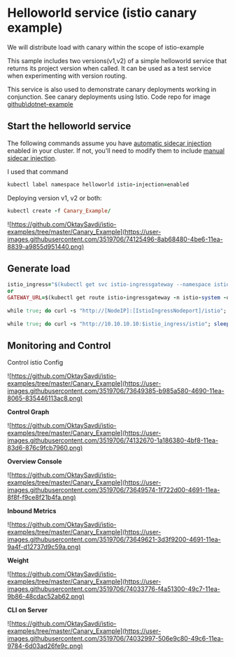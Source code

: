 

# Helloworld service (istio canary example)

We will distribute load with canary within the scope of istio-example

This sample includes two versions(v1,v2) of a simple helloworld service that returns its project version when called. It can be used as a test service when experimenting with version routing.

This service is also used to demonstrate canary deployments working in conjunction. See canary deployments using Istio. Code repo for image [github\dotnet-example](https://github.com/OktaySavdi/dotnet-example)

## Start the helloworld service

The following commands assume you have [automatic sidecar injection](https://istio.io/docs/setup/additional-setup/sidecar-injection/#automatic-sidecar-injection) enabled in your cluster. If not, you'll need to modify them to include [manual sidecar injection](https://istio.io/docs/setup/additional-setup/sidecar-injection/#manual-sidecar-injection).

I used that command
```ruby
kubectl label namespace helloworld istio-injection=enabled
```
Deploying version v1, v2 or both:
```ruby
kubectl create -f Canary_Example/
```
![https://github.com/OktaySavdi/istio-examples/tree/master/Canary_Example](https://user-images.githubusercontent.com/3519706/74125496-8ab68480-4be6-11ea-8839-a9855d951440.png)

## Generate load
```ruby
istio_ingress="$(kubectl get svc istio-ingressgateway --namespace istio-system --output 'jsonpath={.spec.ports[?(@.port==80)].nodePort}')"
or
GATEWAY_URL=$(kubectl get route istio-ingressgateway -n istio-system -o template --template '{{ "http://" }}{{ .spec.host }}')
    
while true; do curl -s "http://[NodeIP]:[IstioIngressNodeport]/istio"; sleep 0.5; echo -e '\n'; done
    
while true; do curl -s "http://10.10.10.10:$istio_ingress/istio"; sleep 0.5; echo -e '\n'; done 
```
## Monitoring and Control

Control istio Config

![https://github.com/OktaySavdi/istio-examples/tree/master/Canary_Example](https://user-images.githubusercontent.com/3519706/73649385-b985a580-4690-11ea-8065-835446113ac8.png)

**Control Graph**

![https://github.com/OktaySavdi/istio-examples/tree/master/Canary_Example](https://user-images.githubusercontent.com/3519706/74132670-1a186380-4bf8-11ea-83d6-876c9fcb7960.png)

**Overview Console**

![https://github.com/OktaySavdi/istio-examples/tree/master/Canary_Example](https://user-images.githubusercontent.com/3519706/73649574-1f722d00-4691-11ea-8f8f-f9ce8f21b4fa.png)

**Inbound Metrics**

![https://github.com/OktaySavdi/istio-examples/tree/master/Canary_Example](https://user-images.githubusercontent.com/3519706/73649621-3d3f9200-4691-11ea-9a4f-d12737d9c59a.png)

**Weight**

![https://github.com/OktaySavdi/istio-examples/tree/master/Canary_Example](https://user-images.githubusercontent.com/3519706/74033776-f4a51300-49c7-11ea-9b86-48cdac52ab62.png)

**CLI on Server**

![https://github.com/OktaySavdi/istio-examples/tree/master/Canary_Example](https://user-images.githubusercontent.com/3519706/74032997-506e9c80-49c6-11ea-9784-6d03ad26fe9c.png)
